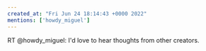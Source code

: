 ```yaml
---
created_at: "Fri Jun 24 18:14:43 +0000 2022"
mentions: ['howdy_miguel']
---
```


RT @howdy_miguel: I'd love to hear thoughts from other creators.